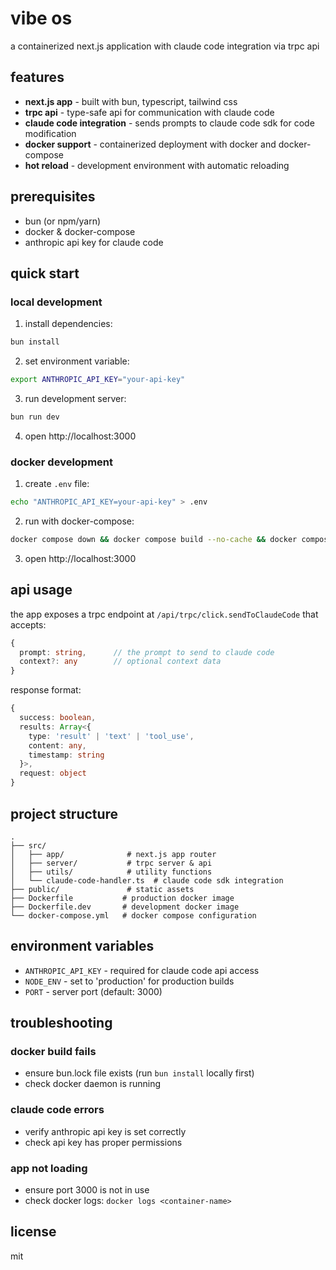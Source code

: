 # vibe os

a containerized next.js application with claude code integration via trpc api

## features

- **next.js app** - built with bun, typescript, tailwind css
- **trpc api** - type-safe api for communication with claude code
- **claude code integration** - sends prompts to claude code sdk for code modification
- **docker support** - containerized deployment with docker and docker-compose
- **hot reload** - development environment with automatic reloading

## prerequisites

- bun (or npm/yarn)
- docker & docker-compose
- anthropic api key for claude code

## quick start

### local development

1. install dependencies:
```bash
bun install
```

2. set environment variable:
```bash
export ANTHROPIC_API_KEY="your-api-key"
```

3. run development server:
```bash
bun run dev
```

4. open http://localhost:3000

### docker development

1. create `.env` file:
```bash
echo "ANTHROPIC_API_KEY=your-api-key" > .env
```

2. run with docker-compose:
```bash
docker compose down && docker compose build --no-cache && docker compose up
```

3. open http://localhost:3000

## api usage

the app exposes a trpc endpoint at `/api/trpc/click.sendToClaudeCode` that accepts:

```typescript
{
  prompt: string,      // the prompt to send to claude code
  context?: any        // optional context data
}
```

response format:
```typescript
{
  success: boolean,
  results: Array<{
    type: 'result' | 'text' | 'tool_use',
    content: any,
    timestamp: string
  }>,
  request: object
}
```

## project structure

```
.
├── src/
│   ├── app/              # next.js app router
│   ├── server/           # trpc server & api
│   ├── utils/            # utility functions
│   └── claude-code-handler.ts  # claude code sdk integration
├── public/               # static assets
├── Dockerfile           # production docker image
├── Dockerfile.dev       # development docker image
└── docker-compose.yml   # docker compose configuration
```

## environment variables

- `ANTHROPIC_API_KEY` - required for claude code api access
- `NODE_ENV` - set to 'production' for production builds
- `PORT` - server port (default: 3000)

## troubleshooting

### docker build fails
- ensure bun.lock file exists (run `bun install` locally first)
- check docker daemon is running

### claude code errors
- verify anthropic api key is set correctly
- check api key has proper permissions

### app not loading
- ensure port 3000 is not in use
- check docker logs: `docker logs <container-name>`

## license

mit